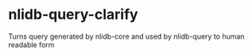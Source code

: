 nlidb-query-clarify
===================

Turns query generated by nlidb-core and used by nlidb-query to human readable form
